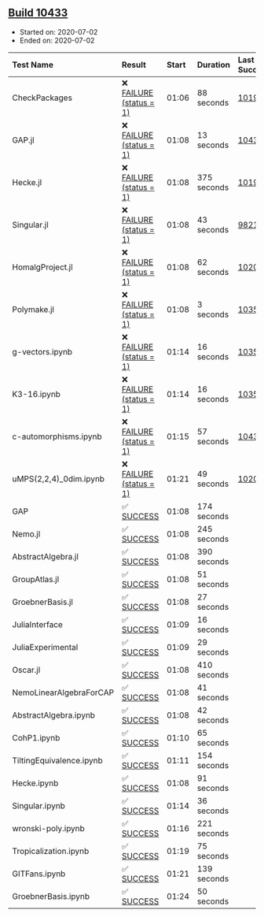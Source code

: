 ## [Build 10433](https://oscarci.mathematik.uni-kl.de/job/oscar/10433/)

* Started on: 2020-07-02
* Ended on: 2020-07-02

| Test Name    | Result | Start | Duration | Last Success | First Failure |
|:-------------|:-------|:------|:---------|:-------------|:--------------|
| CheckPackages | ❌ [FAILURE (status = 1)](https://oscarci.mathematik.uni-kl.de/job/oscar/10433/artifact/logs/build-10433/CheckPackages.log) | 01:06 | 88 seconds | [10197](https://oscarci.mathematik.uni-kl.de/job/oscar/10197/) | [10198](https://oscarci.mathematik.uni-kl.de/job/oscar/10198/) |
| GAP.jl | ❌ [FAILURE (status = 1)](https://oscarci.mathematik.uni-kl.de/job/oscar/10433/artifact/logs/build-10433/GAP.jl.log) | 01:08 | 13 seconds | [10432](https://oscarci.mathematik.uni-kl.de/job/oscar/10432/) | [10433](https://oscarci.mathematik.uni-kl.de/job/oscar/10433/) |
| Hecke.jl | ❌ [FAILURE (status = 1)](https://oscarci.mathematik.uni-kl.de/job/oscar/10433/artifact/logs/build-10433/Hecke.jl.log) | 01:08 | 375 seconds | [10197](https://oscarci.mathematik.uni-kl.de/job/oscar/10197/) | [10198](https://oscarci.mathematik.uni-kl.de/job/oscar/10198/) |
| Singular.jl | ❌ [FAILURE (status = 1)](https://oscarci.mathematik.uni-kl.de/job/oscar/10433/artifact/logs/build-10433/Singular.jl.log) | 01:08 | 43 seconds | [9821](https://oscarci.mathematik.uni-kl.de/job/oscar/9821/) | [9822](https://oscarci.mathematik.uni-kl.de/job/oscar/9822/) |
| HomalgProject.jl | ❌ [FAILURE (status = 1)](https://oscarci.mathematik.uni-kl.de/job/oscar/10433/artifact/logs/build-10433/HomalgProject.jl.log) | 01:08 | 62 seconds | [10209](https://oscarci.mathematik.uni-kl.de/job/oscar/10209/) | [10210](https://oscarci.mathematik.uni-kl.de/job/oscar/10210/) |
| Polymake.jl | ❌ [FAILURE (status = 1)](https://oscarci.mathematik.uni-kl.de/job/oscar/10433/artifact/logs/build-10433/Polymake.jl.log) | 01:08 | 3 seconds | [10356](https://oscarci.mathematik.uni-kl.de/job/oscar/10356/) | [10357](https://oscarci.mathematik.uni-kl.de/job/oscar/10357/) |
| g-vectors.ipynb | ❌ [FAILURE (status = 1)](https://oscarci.mathematik.uni-kl.de/job/oscar/10433/artifact/logs/build-10433/g-vectors.ipynb.log) | 01:14 | 16 seconds | [10356](https://oscarci.mathematik.uni-kl.de/job/oscar/10356/) | [10357](https://oscarci.mathematik.uni-kl.de/job/oscar/10357/) |
| K3-16.ipynb | ❌ [FAILURE (status = 1)](https://oscarci.mathematik.uni-kl.de/job/oscar/10433/artifact/logs/build-10433/K3-16.ipynb.log) | 01:14 | 16 seconds | [10356](https://oscarci.mathematik.uni-kl.de/job/oscar/10356/) | [10357](https://oscarci.mathematik.uni-kl.de/job/oscar/10357/) |
| c-automorphisms.ipynb | ❌ [FAILURE (status = 1)](https://oscarci.mathematik.uni-kl.de/job/oscar/10433/artifact/logs/build-10433/c-automorphisms.ipynb.log) | 01:15 | 57 seconds | [10432](https://oscarci.mathematik.uni-kl.de/job/oscar/10432/) | [10433](https://oscarci.mathematik.uni-kl.de/job/oscar/10433/) |
| uMPS(2,2,4)_0dim.ipynb | ❌ [FAILURE (status = 1)](https://oscarci.mathematik.uni-kl.de/job/oscar/10433/artifact/logs/build-10433/uMPS-2-2-4-_0dim.ipynb.log) | 01:21 | 49 seconds | [10209](https://oscarci.mathematik.uni-kl.de/job/oscar/10209/) | [10210](https://oscarci.mathematik.uni-kl.de/job/oscar/10210/) |
| GAP | ✅ [SUCCESS](https://oscarci.mathematik.uni-kl.de/job/oscar/10433/artifact/logs/build-10433/GAP.log) | 01:08 | 174 seconds |  |  |
| Nemo.jl | ✅ [SUCCESS](https://oscarci.mathematik.uni-kl.de/job/oscar/10433/artifact/logs/build-10433/Nemo.jl.log) | 01:08 | 245 seconds |  |  |
| AbstractAlgebra.jl | ✅ [SUCCESS](https://oscarci.mathematik.uni-kl.de/job/oscar/10433/artifact/logs/build-10433/AbstractAlgebra.jl.log) | 01:08 | 390 seconds |  |  |
| GroupAtlas.jl | ✅ [SUCCESS](https://oscarci.mathematik.uni-kl.de/job/oscar/10433/artifact/logs/build-10433/GroupAtlas.jl.log) | 01:08 | 51 seconds |  |  |
| GroebnerBasis.jl | ✅ [SUCCESS](https://oscarci.mathematik.uni-kl.de/job/oscar/10433/artifact/logs/build-10433/GroebnerBasis.jl.log) | 01:08 | 27 seconds |  |  |
| JuliaInterface | ✅ [SUCCESS](https://oscarci.mathematik.uni-kl.de/job/oscar/10433/artifact/logs/build-10433/JuliaInterface.log) | 01:09 | 16 seconds |  |  |
| JuliaExperimental | ✅ [SUCCESS](https://oscarci.mathematik.uni-kl.de/job/oscar/10433/artifact/logs/build-10433/JuliaExperimental.log) | 01:09 | 29 seconds |  |  |
| Oscar.jl | ✅ [SUCCESS](https://oscarci.mathematik.uni-kl.de/job/oscar/10433/artifact/logs/build-10433/Oscar.jl.log) | 01:08 | 410 seconds |  |  |
| NemoLinearAlgebraForCAP | ✅ [SUCCESS](https://oscarci.mathematik.uni-kl.de/job/oscar/10433/artifact/logs/build-10433/NemoLinearAlgebraForCAP.log) | 01:08 | 41 seconds |  |  |
| AbstractAlgebra.ipynb | ✅ [SUCCESS](https://oscarci.mathematik.uni-kl.de/job/oscar/10433/artifact/logs/build-10433/AbstractAlgebra.ipynb.log) | 01:08 | 42 seconds |  |  |
| CohP1.ipynb | ✅ [SUCCESS](https://oscarci.mathematik.uni-kl.de/job/oscar/10433/artifact/logs/build-10433/CohP1.ipynb.log) | 01:10 | 65 seconds |  |  |
| TiltingEquivalence.ipynb | ✅ [SUCCESS](https://oscarci.mathematik.uni-kl.de/job/oscar/10433/artifact/logs/build-10433/TiltingEquivalence.ipynb.log) | 01:11 | 154 seconds |  |  |
| Hecke.ipynb | ✅ [SUCCESS](https://oscarci.mathematik.uni-kl.de/job/oscar/10433/artifact/logs/build-10433/Hecke.ipynb.log) | 01:08 | 91 seconds |  |  |
| Singular.ipynb | ✅ [SUCCESS](https://oscarci.mathematik.uni-kl.de/job/oscar/10433/artifact/logs/build-10433/Singular.ipynb.log) | 01:14 | 36 seconds |  |  |
| wronski-poly.ipynb | ✅ [SUCCESS](https://oscarci.mathematik.uni-kl.de/job/oscar/10433/artifact/logs/build-10433/wronski-poly.ipynb.log) | 01:16 | 221 seconds |  |  |
| Tropicalization.ipynb | ✅ [SUCCESS](https://oscarci.mathematik.uni-kl.de/job/oscar/10433/artifact/logs/build-10433/Tropicalization.ipynb.log) | 01:19 | 75 seconds |  |  |
| GITFans.ipynb | ✅ [SUCCESS](https://oscarci.mathematik.uni-kl.de/job/oscar/10433/artifact/logs/build-10433/GITFans.ipynb.log) | 01:21 | 139 seconds |  |  |
| GroebnerBasis.ipynb | ✅ [SUCCESS](https://oscarci.mathematik.uni-kl.de/job/oscar/10433/artifact/logs/build-10433/GroebnerBasis.ipynb.log) | 01:24 | 50 seconds |  |  |
